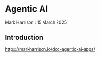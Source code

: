 # Agentic AI

Mark Harrison : 15 March 2025  

## Introduction

<https://markharrison.io/doc-agentic-ai-apps/>
